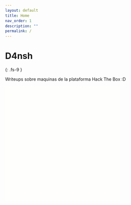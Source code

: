 ```yaml
---
layout: default
title: Home
nav_order: 1
description: ""
permalink: /
---
```


# D4nsh
{: .fs-9 }

Writeups sobre maquinas de la plataforma Hack The Box :D

![image](/assets/images/heather.gif)
